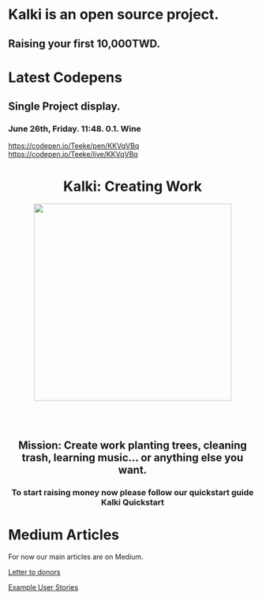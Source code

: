 # Kalki is an open source project.

## Raising your first 10,000TWD. 

# Latest Codepens

## Single Project display. 

### June 26th, Friday. 11:48. 0.1. Wine

https://codepen.io/Teeke/pen/KKVqVBq
https://codepen.io/Teeke/live/KKVqVBq







<link href="https://fonts.googleapis.com/css?family=Raleway" rel="stylesheet">

<h1 align="center"> Kalki: Creating Work</h1>

<p align="center">
<img src="https://i.imgur.com/cAgNsHV.jpg" height="400vh" width="auto">
</p>

<br><br>

<h2 align="center">Mission: Create work planting trees, cleaning trash, learning music... or anything else you want.</h2>  <h3 align="center">

To start raising money now please follow our quickstart guide Kalki Quickstart

# Medium Articles

For now our main articles are on Medium. 

[Letter to donors](https://medium.com/@frodonomics/kalki-letter-to-donors-986f48c311f1)



[Example User Stories](https://medium.com/@frodonomics/kalki-user-stories-e6db7762924e)

















